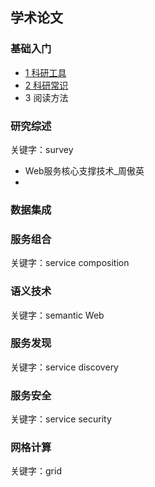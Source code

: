 ## 学术论文



### 基础入门

* [1 科研工具](基础入门/1科研工具.md)
* [2 科研常识](基础入门/2科研常识.md)
* 3 阅读方法



### 研究综述

关键字：survey

* Web服务核心支撑技术_周傲英
* 



### 数据集成



### 服务组合

关键字：service composition



### 语义技术

关键字：semantic Web



### 服务发现

关键字：service discovery



### 服务安全

关键字：service security



### 网格计算

关键字：grid





